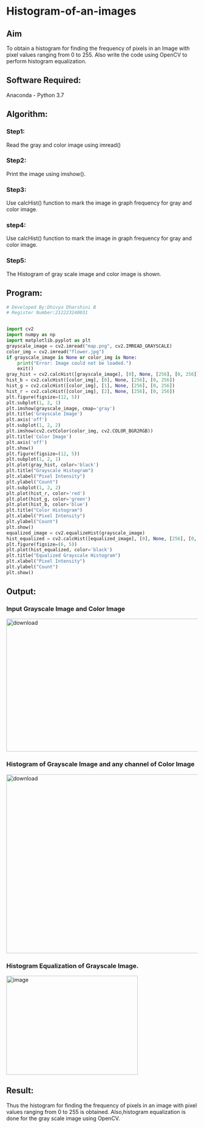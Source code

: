 # Histogram-of-an-images
## Aim
To obtain a histogram for finding the frequency of pixels in an Image with pixel values ranging from 0 to 255. Also write the code using OpenCV to perform histogram equalization.

## Software Required:
Anaconda - Python 3.7

## Algorithm:
### Step1:
Read the gray and color image using imread()

### Step2:
Print the image using imshow().
### Step3:
Use calcHist() function to mark the image in graph frequency for gray and color image.

### step4:
Use calcHist() function to mark the image in graph frequency for gray and color image.

### Step5:
The Histogram of gray scale image and color image is shown.


## Program:
```python
# Developed By:Dhivya Dharshini B
# Register Number:212223240031 


import cv2
import numpy as np
import matplotlib.pyplot as plt
grayscale_image = cv2.imread("map.png", cv2.IMREAD_GRAYSCALE)
color_img = cv2.imread("flower.jpg")
if grayscale_image is None or color_img is None:
    print("Error: Image could not be loaded.")
    exit()
gray_hist = cv2.calcHist([grayscale_image], [0], None, [256], [0, 256])
hist_b = cv2.calcHist([color_img], [0], None, [256], [0, 256])
hist_g = cv2.calcHist([color_img], [1], None, [256], [0, 256])
hist_r = cv2.calcHist([color_img], [2], None, [256], [0, 256])
plt.figure(figsize=(12, 5))
plt.subplot(1, 2, 1)
plt.imshow(grayscale_image, cmap='gray')
plt.title('Grayscale Image')
plt.axis('off')
plt.subplot(1, 2, 2)
plt.imshow(cv2.cvtColor(color_img, cv2.COLOR_BGR2RGB))
plt.title('Color Image')
plt.axis('off')
plt.show()
plt.figure(figsize=(12, 5))
plt.subplot(1, 2, 1)
plt.plot(gray_hist, color='black')
plt.title("Grayscale Histogram")
plt.xlabel("Pixel Intensity")
plt.ylabel("Count")
plt.subplot(1, 2, 2)
plt.plot(hist_r, color='red')
plt.plot(hist_g, color='green')
plt.plot(hist_b, color='blue')
plt.title("Color Histogram")
plt.xlabel("Pixel Intensity")
plt.ylabel("Count")
plt.show()
equalized_image = cv2.equalizeHist(grayscale_image)
hist_equalized = cv2.calcHist([equalized_image], [0], None, [256], [0, 256])
plt.figure(figsize=(6, 5))
plt.plot(hist_equalized, color='black')
plt.title("Equalized Grayscale Histogram")
plt.xlabel("Pixel Intensity")
plt.ylabel("Count")
plt.show()

```
## Output:
### Input Grayscale Image and Color Image

<img width="950" height="349" alt="download" src="https://github.com/user-attachments/assets/71e71543-5a96-4bcd-997a-dec49d49f34f" />

### Histogram of Grayscale Image and any channel of Color Image

<img width="1014" height="470" alt="download" src="https://github.com/user-attachments/assets/e6ec3e53-c3da-4f8b-ad56-5ecb2476fadc" />


### Histogram Equalization of Grayscale Image.
<img width="346" height="260" alt="image" src="https://github.com/user-attachments/assets/a6cefbf0-cb93-4098-a2a9-3de62e2f5208" />




## Result: 
Thus the histogram for finding the frequency of pixels in an image with pixel values ranging from 0 to 255 is obtained. Also,histogram equalization is done for the gray scale image using OpenCV.
